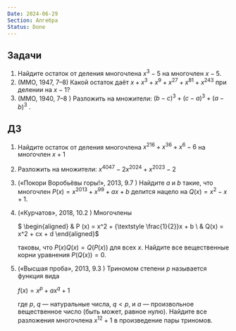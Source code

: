 ```yaml
---
Date: 2024-06-29
Section: Алгебра
Status: Done
---
```

## Задачи
1. Найдите остаток от деления многочлена $x^3 -5$﻿ на многочлен $x - 5$﻿.
3. (ММО, 1947, 7–8) Какой остаток даёт $x+x^3 +x^9 +x^{27} +x^{81} +x^{243}$﻿ при делении на $x−1$﻿?
1. (ММО, 1940, 7–8 ) Разложить на множители: $(b − c)^3 + (c − a)^3 + (a − b)^3$﻿ .
## ДЗ
1. Найдите остаток от деления многочлена $x^{216} +x^{36}+x^{6}-6$﻿ на многочлен $x+ 1$﻿
2. Разложить на множители: $x^{4047}-2x^{2024}+x^{2023}-2$﻿
3. («Покори Воробьёвы горы!», 2013, 9.7 ) Найдите $a$﻿ и $b$﻿ такие, что многочлен $P(x) =x^{2013} + x^{99} + ax + b$﻿ делится нацело на $Q(x) = x^2 − x + 1$﻿.
4. («Курчатов», 2018, 10.2 ) Многочлены
    
    $ \begin{aligned} & P (x) = x^2 + {\textstyle \frac{1}{2}}x + b \\ & Q(x) = x^2 + cx + d \end{aligned}$
    
    таковы, что $P(x)Q(x) = Q(P(x))$﻿ для всех $x$﻿. Найдите все вещественные корни уравнения $P (Q(x)) = 0$﻿.
    
5. («Высшая проба», 2013, 9.3 ) Триномом степени $p$﻿ называется функция вида
    
    $f(x)=x^p +ax^q +1$
    
    где $p$﻿, $q$﻿ — натуральные числа, $q < p$﻿, и $a$﻿ — произвольное вещественное число (быть может, равное нулю). Найдите все разложения многочлена $x^{12} + 1$﻿ в произведение пары триномов.